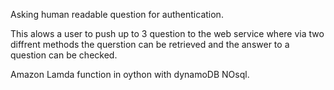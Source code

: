Asking human readable question for authentication.

This alows a user to push up to 3 question to the web service where via two diffrent methods the querstion can be retrieved and the answer to a question can be checked.

Amazon Lamda function in oython with dynamoDB NOsql.
